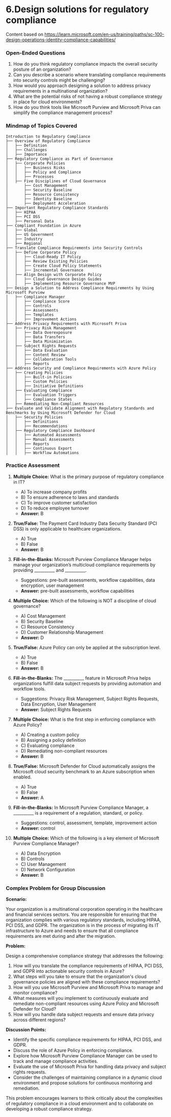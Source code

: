 # 6.Design solutions for regulatory compliance

Content based on https://learn.microsoft.com/en-us/training/paths/sc-100-design-operations-identity-compliance-capabilities/

### Open-Ended Questions

1. How do you think regulatory compliance impacts the overall security posture of an organization?
2. Can you describe a scenario where translating compliance requirements into security controls might be challenging?
3. How would you approach designing a solution to address privacy requirements in a multinational organization?
4. What are the potential risks of not having a robust compliance strategy in place for cloud environments?
5. How do you think tools like Microsoft Purview and Microsoft Priva can simplify the compliance management process?

### Mindmap of Topics Covered

```
Introduction to Regulatory Compliance
├── Overview of Regulatory Compliance
│   ├── Definition
│   ├── Challenges
│   ├── Importance
├── Regulatory Compliance as Part of Governance
│   ├── Corporate Policies
│   │   ├── Business Risks
│   │   ├── Policy and Compliance
│   │   ├── Processes
│   ├── Five Disciplines of Cloud Governance
│       ├── Cost Management
│       ├── Security Baseline
│       ├── Resource Consistency
│       ├── Identity Baseline
│       ├── Deployment Acceleration
├── Important Regulatory Compliance Standards
│   ├── HIPAA
│   ├── PCI DSS
│   ├── Personal Data
├── Compliant Foundation in Azure
│   ├── Global
│   ├── US Government
│   ├── Industry
│   ├── Regional
├── Translate Compliance Requirements into Security Controls
│   ├── Define Corporate Policy
│   │   ├── Cloud-Ready IT Policy
│   │   ├── Review Existing Policies
│   │   ├── Create Cloud Policy Statements
│   │   ├── Incremental Governance
│   ├── Align Design with Corporate Policy
│   │   ├── Cloud Governance Design Guides
│   │   ├── Implementing Resource Governance MVP
├── Design a Solution to Address Compliance Requirements by Using Microsoft Purview
│   ├── Compliance Manager
│   │   ├── Compliance Score
│   │   ├── Controls
│   │   ├── Assessments
│   │   ├── Templates
│   │   ├── Improvement Actions
├── Address Privacy Requirements with Microsoft Priva
│   ├── Privacy Risk Management
│   │   ├── Data Overexposure
│   │   ├── Data Transfers
│   │   ├── Data Minimization
│   ├── Subject Rights Requests
│   │   ├── Data Evaluation
│   │   ├── Content Review
│   │   ├── Collaboration Tools
│   │   ├── Reports
├── Address Security and Compliance Requirements with Azure Policy
│   ├── Creating Policies
│   │   ├── Built-in Policies
│   │   ├── Custom Policies
│   │   ├── Initiative Definitions
│   ├── Evaluating Compliance
│   │   ├── Evaluation Triggers
│   │   ├── Compliance States
│   ├── Remediating Non-Compliant Resources
├── Evaluate and Validate Alignment with Regulatory Standards and Benchmarks by Using Microsoft Defender for Cloud
│   ├── Security Policies
│   │   ├── Definitions
│   │   ├── Recommendations
│   ├── Regulatory Compliance Dashboard
│   │   ├── Automated Assessments
│   │   ├── Manual Assessments
│   │   ├── Reports
│   │   ├── Continuous Export
│   │   ├── Workflow Automations
```

### Practice Assessment

1. **Multiple Choice:** What is the primary purpose of regulatory compliance in IT?
   - A) To increase company profits
   - B) To ensure adherence to laws and standards
   - C) To improve customer satisfaction
   - D) To reduce employee turnover
   - **Answer:** B

2. **True/False:** The Payment Card Industry Data Security Standard (PCI DSS) is only applicable to healthcare organizations.
   - A) True
   - B) False
   - **Answer:** B

3. **Fill-in-the-Blanks:** Microsoft Purview Compliance Manager helps manage your organization’s multicloud compliance requirements by providing __________ and __________.
   - Suggestions: pre-built assessments, workflow capabilities, data encryption, user management
   - **Answer:** pre-built assessments, workflow capabilities

4. **Multiple Choice:** Which of the following is NOT a discipline of cloud governance?
   - A) Cost Management
   - B) Security Baseline
   - C) Resource Consistency
   - D) Customer Relationship Management
   - **Answer:** D

5. **True/False:** Azure Policy can only be applied at the subscription level.
   - A) True
   - B) False
   - **Answer:** B

6. **Fill-in-the-Blanks:** The __________ feature in Microsoft Priva helps organizations fulfill data subject requests by providing automation and workflow tools.
   - Suggestions: Privacy Risk Management, Subject Rights Requests, Data Encryption, User Management
   - **Answer:** Subject Rights Requests

7. **Multiple Choice:** What is the first step in enforcing compliance with Azure Policy?
   - A) Creating a custom policy
   - B) Assigning a policy definition
   - C) Evaluating compliance
   - D) Remediating non-compliant resources
   - **Answer:** B

8. **True/False:** Microsoft Defender for Cloud automatically assigns the Microsoft cloud security benchmark to an Azure subscription when enabled.
   - A) True
   - B) False
   - **Answer:** A

9. **Fill-in-the-Blanks:** In Microsoft Purview Compliance Manager, a __________ is a requirement of a regulation, standard, or policy.
   - Suggestions: control, assessment, template, improvement action
   - **Answer:** control

10. **Multiple Choice:** Which of the following is a key element of Microsoft Purview Compliance Manager?
    - A) Data Encryption
    - B) Controls
    - C) User Management
    - D) Network Configuration
    - **Answer:** B

### Complex Problem for Group Discussion

**Scenario:**

Your organization is a multinational corporation operating in the healthcare and financial services sectors. You are responsible for ensuring that the organization complies with various regulatory standards, including HIPAA, PCI DSS, and GDPR. The organization is in the process of migrating its IT infrastructure to Azure and needs to ensure that all compliance requirements are met during and after the migration.

**Problem:**

Design a comprehensive compliance strategy that addresses the following:

1. How will you translate the compliance requirements of HIPAA, PCI DSS, and GDPR into actionable security controls in Azure?
2. What steps will you take to ensure that the organization's cloud governance policies are aligned with these compliance requirements?
3. How will you use Microsoft Purview and Microsoft Priva to manage and monitor compliance?
4. What measures will you implement to continuously evaluate and remediate non-compliant resources using Azure Policy and Microsoft Defender for Cloud?
5. How will you handle data subject requests and ensure data privacy across different regions?

**Discussion Points:**

- Identify the specific compliance requirements for HIPAA, PCI DSS, and GDPR.
- Discuss the role of Azure Policy in enforcing compliance.
- Explore how Microsoft Purview Compliance Manager can be used to track and manage compliance activities.
- Evaluate the use of Microsoft Priva for handling data privacy and subject rights requests.
- Consider the challenges of maintaining compliance in a dynamic cloud environment and propose solutions for continuous monitoring and remediation.

This problem encourages learners to think critically about the complexities of regulatory compliance in a cloud environment and to collaborate on developing a robust compliance strategy.